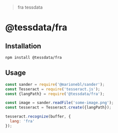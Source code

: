 > fra tessdata

# @tessdata/fra

## Installation

```
npm install @tessdata/fra
```

## Usage

```js
const sander = require('@marionebl/sander');
const Tesseract = require('tesseract.js');
const {langPath} = require('@tessdata/fra');

const image = sander.readFile('some-image.png');
const tesseract = Tesseract.create({langPath});

tesseract.recognize(buffer, {
  lang: 'fra'
});
```
